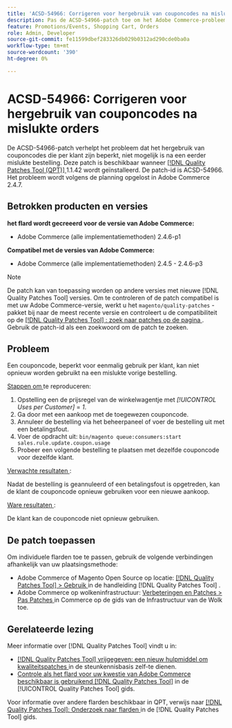 ```yaml
---
title: 'ACSD-54966: Corrigeren voor hergebruik van couponcodes na mislukte orders'
description: Pas de ACSD-54966-patch toe om het Adobe Commerce-probleem op te lossen, waardoor het hergebruik van couponcodes die beperkt zijn per promotie en winkelwagentje na een eerder mislukte bestelling, wordt voorkomen.
feature: Promotions/Events, Shopping Cart, Orders
role: Admin, Developer
source-git-commit: fe11599dbef283326db029b0312ad290cde0ba0a
workflow-type: tm+mt
source-wordcount: '390'
ht-degree: 0%

---
```


# ACSD-54966: Corrigeren voor hergebruik van couponcodes na mislukte orders

De ACSD-54966-patch verhelpt het probleem dat het hergebruik van couponcodes die per klant zijn beperkt, niet mogelijk is na een eerder mislukte bestelling. Deze patch is beschikbaar wanneer [[!DNL Quality Patches Tool (QPT)] ](https://experienceleague.adobe.com/en/docs/commerce-knowledge-base/kb/announcements/commerce-announcements/magento-quality-patches-released-new-tool-to-self-serve-quality-patches) 1.1.42 wordt geïnstalleerd. De patch-id is ACSD-54966. Het probleem wordt volgens de planning opgelost in Adobe Commerce 2.4.7.

## Betrokken producten en versies

**het flard wordt gecreeerd voor de versie van Adobe Commerce:**

* Adobe Commerce (alle implementatiemethoden) 2.4.6-p1

**Compatibel met de versies van Adobe Commerce:**

* Adobe Commerce (alle implementatiemethoden) 2.4.5 - 2.4.6-p3

>[!NOTE]
>
>De patch kan van toepassing worden op andere versies met nieuwe [!DNL Quality Patches Tool] versies. Om te controleren of de patch compatibel is met uw Adobe Commerce-versie, werkt u het `magento/quality-patches` -pakket bij naar de meest recente versie en controleert u de compatibiliteit op de [[!DNL Quality Patches Tool] : zoek naar patches op de pagina ](https://experienceleague.adobe.com/tools/commerce-quality-patches/index.html) . Gebruik de patch-id als een zoekwoord om de patch te zoeken.

## Probleem

Een couponcode, beperkt voor eenmalig gebruik per klant, kan niet opnieuw worden gebruikt na een mislukte vorige bestelling.

<u> Stappen om </u> te reproduceren:

1. Opstelling een de prijsregel van de winkelwagentje met *[!UICONTROL Uses per Customer]* = *1*.
1. Ga door met een aankoop met de toegewezen couponcode.
1. Annuleer de bestelling via het beheerpaneel of voer de bestelling uit met een betalingsfout.
1. Voer de opdracht uit: `bin/magento queue:consumers:start sales.rule.update.coupon.usage`
1. Probeer een volgende bestelling te plaatsen met dezelfde couponcode voor dezelfde klant.

<u> Verwachte resultaten </u>:

Nadat de bestelling is geannuleerd of een betalingsfout is opgetreden, kan de klant de couponcode opnieuw gebruiken voor een nieuwe aankoop.

<u> Ware resultaten </u>:

De klant kan de couponcode niet opnieuw gebruiken.

## De patch toepassen

Om individuele flarden toe te passen, gebruik de volgende verbindingen afhankelijk van uw plaatsingsmethode:

* Adobe Commerce of Magento Open Source op locatie: [[!DNL Quality Patches Tool]  > Gebruik ](/help/tools/quality-patches-tool/usage.md) in de handleiding [!DNL Quality Patches Tool] .
* Adobe Commerce op wolkeninfrastructuur: [ Verbeteringen en Patches > Pas Patches ](https://experienceleague.adobe.com/docs/commerce-cloud-service/user-guide/develop/upgrade/apply-patches.html) in Commerce op de gids van de Infrastructuur van de Wolk toe.

## Gerelateerde lezing

Meer informatie over [!DNL Quality Patches Tool] vindt u in:

* [[!DNL Quality Patches Tool]  vrijgegeven: een nieuw hulpmiddel om kwaliteitspatches ](https://experienceleague.adobe.com/en/docs/commerce-knowledge-base/kb/announcements/commerce-announcements/magento-quality-patches-released-new-tool-to-self-serve-quality-patches) in de steunkennisbasis zelf-te dienen.
* [ Controle als het flard voor uw kwestie van Adobe Commerce beschikbaar is gebruikend  [!DNL Quality Patches Tool]](/help/tools/quality-patches-tool/patches-available-in-qpt/check-patch-for-magento-issue-with-magento-quality-patches.md) in de [!UICONTROL Quality Patches Tool] gids.


Voor informatie over andere flarden beschikbaar in QPT, verwijs naar [[!DNL Quality Patches Tool]: Onderzoek naar flarden ](https://experienceleague.adobe.com/tools/commerce-quality-patches/index.html) in de [!DNL Quality Patches Tool] gids.

